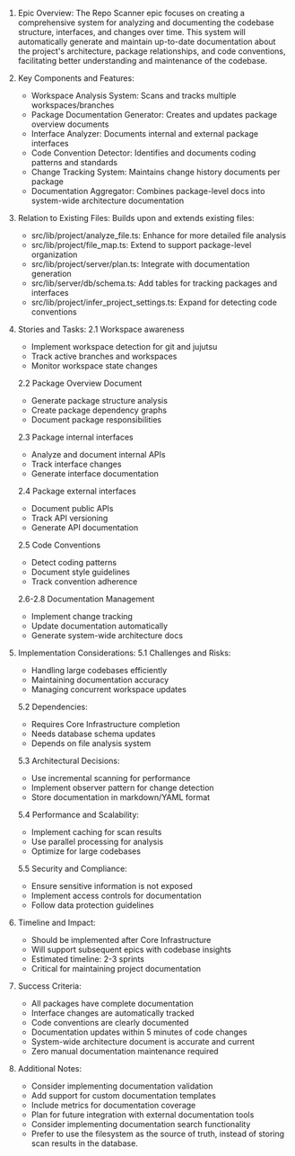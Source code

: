 1. Epic Overview:
The Repo Scanner epic focuses on creating a comprehensive system for analyzing and documenting the codebase structure, interfaces, and changes over time. This system will automatically generate and maintain up-to-date documentation about the project's architecture, package relationships, and code conventions, facilitating better understanding and maintenance of the codebase.

2. Key Components and Features:
   - Workspace Analysis System: Scans and tracks multiple workspaces/branches
   - Package Documentation Generator: Creates and updates package overview documents
   - Interface Analyzer: Documents internal and external package interfaces
   - Code Convention Detector: Identifies and documents coding patterns and standards
   - Change Tracking System: Maintains change history documents per package
   - Documentation Aggregator: Combines package-level docs into system-wide architecture documentation

3. Relation to Existing Files:
   Builds upon and extends existing files:
   - src/lib/project/analyze_file.ts: Enhance for more detailed file analysis
   - src/lib/project/file_map.ts: Extend to support package-level organization
   - src/lib/project/server/plan.ts: Integrate with documentation generation
   - src/lib/server/db/schema.ts: Add tables for tracking packages and interfaces
   - src/lib/project/infer_project_settings.ts: Expand for detecting code conventions

4. Stories and Tasks:
   2.1 Workspace awareness
   - Implement workspace detection for git and jujutsu
   - Track active branches and workspaces
   - Monitor workspace state changes

   2.2 Package Overview Document
   - Generate package structure analysis
   - Create package dependency graphs
   - Document package responsibilities

   2.3 Package internal interfaces
   - Analyze and document internal APIs
   - Track interface changes
   - Generate interface documentation

   2.4 Package external interfaces
   - Document public APIs
   - Track API versioning
   - Generate API documentation

   2.5 Code Conventions
   - Detect coding patterns
   - Document style guidelines
   - Track convention adherence

   2.6-2.8 Documentation Management
   - Implement change tracking
   - Update documentation automatically
   - Generate system-wide architecture docs

5. Implementation Considerations:
   5.1 Challenges and Risks:
   - Handling large codebases efficiently
   - Maintaining documentation accuracy
   - Managing concurrent workspace updates

   5.2 Dependencies:
   - Requires Core Infrastructure completion
   - Needs database schema updates
   - Depends on file analysis system

   5.3 Architectural Decisions:
   - Use incremental scanning for performance
   - Implement observer pattern for change detection
   - Store documentation in markdown/YAML format

   5.4 Performance and Scalability:
   - Implement caching for scan results
   - Use parallel processing for analysis
   - Optimize for large codebases

   5.5 Security and Compliance:
   - Ensure sensitive information is not exposed
   - Implement access controls for documentation
   - Follow data protection guidelines

6. Timeline and Impact:
   - Should be implemented after Core Infrastructure
   - Will support subsequent epics with codebase insights
   - Estimated timeline: 2-3 sprints
   - Critical for maintaining project documentation

7. Success Criteria:
   - All packages have complete documentation
   - Interface changes are automatically tracked
   - Code conventions are clearly documented
   - Documentation updates within 5 minutes of code changes
   - System-wide architecture document is accurate and current
   - Zero manual documentation maintenance required

8. Additional Notes:
   - Consider implementing documentation validation
   - Add support for custom documentation templates
   - Include metrics for documentation coverage
   - Plan for future integration with external documentation tools
   - Consider implementing documentation search functionality
   - Prefer to use the filesystem as the source of truth, instead of storing scan results in the database.